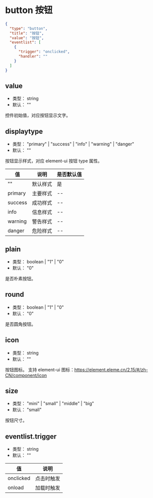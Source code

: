 # button 按钮


```json
{
  "type": "button",
  "title": "按钮",
  "value": "按钮",
  "eventlist": [
    {
      "trigger": "onclicked",
      "handler": ""
    }
  ]
}
```


## value
+ 类型： string
+ 默认： ""

控件初始值，对应按钮显示文字。

## displaytype
+ 类型： "primary" | "success" | "info" | "warning" | "danger"
+ 默认： ""

按钮显示样式，对应 element-ui 按钮 type 属性。

| 值 | 说明 | 是否默认值 |
| ---- | ---- | ---- |
| "" | 默认样式 | 是 |
| primary | 主要样式 | -- |
| success | 成功样式 | -- |
| info | 信息样式 | -- |
| warning | 警告样式 | -- |
| danger | 危险样式 | -- |

## plain
+ 类型： boolean | "1" | "0"
+ 默认： "0"

是否朴素按钮。


## round
+ 类型： boolean | "1" | "0"
+ 默认： "0"

是否圆角按钮。

## icon
+ 类型： string
+ 默认： ""

按钮图标。
支持 element-ui 图标：https://element.eleme.cn/2.15/#/zh-CN/component/icon

## size
+ 类型： "mini" | "small" | "middle" | "big"
+ 默认： "small"

按钮尺寸。


## eventlist.trigger
+ 类型： string
+ 默认： ""

| 值 | 说明 |
| ---- | ---- |
| onclicked | 点击时触发 |
| onload | 加载时触发 |
